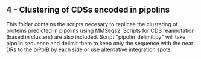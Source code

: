## 4 - Clustering of CDSs encoded in pipolins

This folder contains the scripts necesary to replicae the clustering of proteins predicted in pipolins using MMSeqs2. 
Scripts for CDS reannotation (based in clusters) are also included. Script "pipolin_delimit.py" will take pipolin sequence and delimit them to keep only the sequence with the near DRs to the piPolB by each side or use alternative integration spots.
